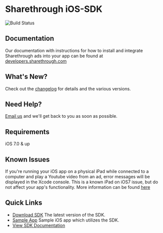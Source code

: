 # Sharethrough iOS-SDK #

![Build Status](https://travis-ci.org/sharethrough/iOS-SDK.svg?branch=master)

## Documentation ##
Our documentation with instructions for how to install and integrate Sharethrough ads into your app can be found at [developers.sharethrough.com][sdk-docs]

## What's New? ##
Check out the [changelog][changelog-wiki] for details and the various versions.

## Need Help? ##
[Email us][support-email] and we'll get back to you as soon as possible. 

## Requirements ##
iOS 7.0 & up

## Known Issues ##
If you're running your iOS app on a physical iPad while connected to a computer and play a Youtube video from an ad, error messages will be displayed in the Xcode console. This is a known iPad on iOS7 issue, but do not affect your app's functionality. More information can be found [here][stack-overflow]

## Quick Links ##
* [Download SDK][sdk] The latest version of the SDK.
* [Sample App][sample-app] Sample iOS app which utilizes the SDK.
* [View SDK Documentation][sdk-docs]

[changelog-wiki]: https://github.com/sharethrough/iOS-SDK/wiki/Releases
[support-email]: mailto:solutions@sharethrough.com
[sdk]: http://s3.amazonaws.com/iOS-SDK/SharethroughSDK.framework.tar
[stack-overflow]: http://stackoverflow.com/questions/19034954/ios7-uiwebview-youtube-video
[sample-app]: https://github.com/sharethrough/iOS-Sample-App
[sdk-docs]: http://developers.sharethrough.com
